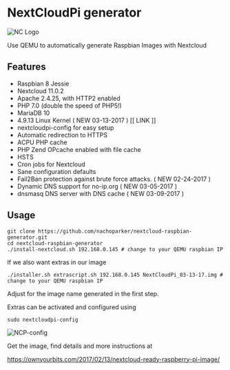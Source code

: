 # NextCloudPi generator

![NC Logo](/resources/nextcloud-square-logo.png)

Use QEMU to automatically generate Raspbian Images with Nextcloud 

## Features

* Raspbian 8 Jessie
* Nextcloud 11.0.2
* Apache 2.4.25, with HTTP2 enabled
* PHP 7.0 (double the speed of PHP5!)
* MariaDB 10
* 4.9.13 Linux Kernel ( NEW 03-13-2017 ) [[ LINK ]]
* nextcloudpi-config for easy setup
* Automatic redirection to HTTPS
* ACPU PHP cache
* PHP Zend OPcache enabled with file cache
* HSTS
* Cron jobs for Nextcloud
* Sane configuration defaults
* Fail2Ban protection against brute force attacks. ( NEW 02-24-2017 )
* Dynamic DNS support for no-ip.org ( NEW 03-05-2017 )
* dnsmasq DNS server with DNS cache ( NEW 03-09-2017 )

## Usage

```
git clone https://github.com/nachoparker/nextcloud-raspbian-generator.git
cd nextcloud-raspbian-generator
./install-nextcloud.sh 192.168.0.145 # change to your QEMU raspbian IP
```

If we also want extras in our image

```
./installer.sh extrascript.sh 192.168.0.145 NextCloudPi_03-13-17.img # change to your QEMU raspbian IP
```

Adjust for the image name generated in the first step. 

Extras can be activated and configured using

```
sudo nextcloudpi-config
```

![NCP-config](/resources/ncp-config.jpg)

Get the image, find details and more instructions at

https://ownyourbits.com/2017/02/13/nextcloud-ready-raspberry-pi-image/
